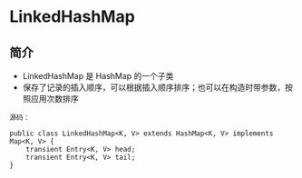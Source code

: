 # LinkedHashMap

## 简介

* LinkedHashMap 是 HashMap 的一个子类
* 保存了记录的插入顺序，可以根据插入顺序排序；也可以在构造时带参数，按照应用次数排序

```源码
源码：

public class LinkedHashMap<K, V> extends HashMap<K, V> implements Map<K, V> {
    transient Entry<K, V> head;
    transient Entry<K, V> tail;
}
```
